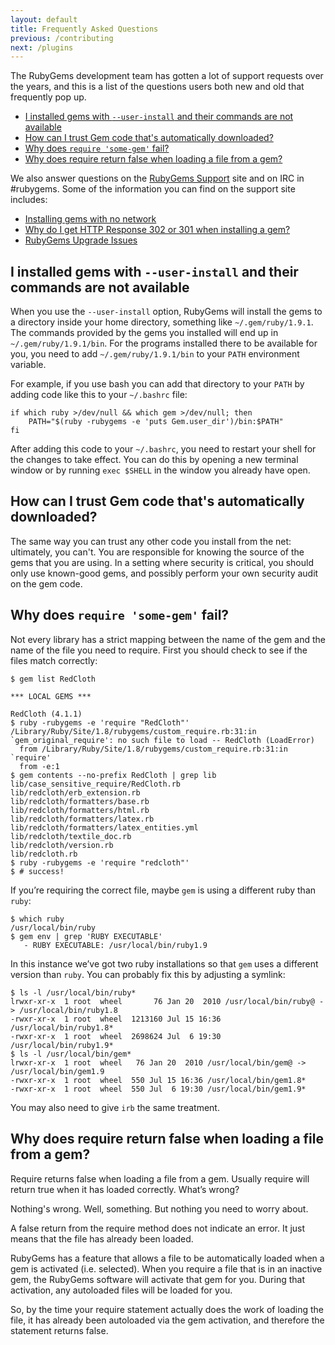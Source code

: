 ```yaml
---
layout: default
title: Frequently Asked Questions
previous: /contributing
next: /plugins
---
```


The RubyGems development team has gotten a lot of support requests over the
years, and this is a list of the questions users both new and old that
frequently pop up.

* [I installed gems with `--user-install` and their commands are not available](#user-install)
* [How can I trust Gem code that's automatically downloaded?](#security)
* [Why does `require 'some-gem'` fail?](#require-fail)
* [Why does require return false when loading a file from a gem?](#require-false)

We also answer questions on the [RubyGems Support](http://help.rubygems.org/) site and on IRC
in #rubygems. Some of the information you can find on the support site includes:

* [Installing gems with no network](http://help.rubygems.org/kb/rubygems/installing-gems-with-no-network)
* [Why do I get HTTP Response 302 or 301 when installing a gem?](http://help.rubygems.org/kb/rubygems/why-do-i-get-http-response-302-or-301-when-installing-a-gem)
* [RubyGems Upgrade Issues](http://help.rubygems.org/kb/rubygems/rubygems-upgrade-issues)

<a id="user-install"> </a>
I installed gems with `--user-install` and their commands are not available
---------------------------------------------------------------------------

When you use the `--user-install` option, RubyGems will install the gems to a
directory inside your home directory, something like `~/.gem/ruby/1.9.1`. The
commands provided by the gems you installed will end up in
`~/.gem/ruby/1.9.1/bin`. For the programs installed there to be available for
you, you need to add `~/.gem/ruby/1.9.1/bin` to your `PATH` environment
variable.

For example, if you use bash you can add that directory to your `PATH` by
adding code like this to your `~/.bashrc` file:

    if which ruby >/dev/null && which gem >/dev/null; then
        PATH="$(ruby -rubygems -e 'puts Gem.user_dir')/bin:$PATH"
    fi

After adding this code to your `~/.bashrc`, you need to restart your shell for
the changes to take effect. You can do this by opening a new terminal window or
by running `exec $SHELL` in the window you already have open.

<a id="security"> </a>
How can I trust Gem code that's automatically downloaded?
---------------------------------------------------------

The same way you can trust any other code you install from the net: ultimately,
you can't. You are responsible for knowing the source of the gems that you are
using. In a setting where security is critical, you should only use known-good
gems, and possibly perform your own security audit on the gem code.

<a id="require-fail"> </a>
Why does `require 'some-gem'` fail?
-----------------------------------

Not every library has a strict mapping between the name of the gem and the name of
the file you need to require. First you should check to see if the files match correctly:

    $ gem list RedCloth

    *** LOCAL GEMS ***

    RedCloth (4.1.1)
    $ ruby -rubygems -e 'require "RedCloth"'
    /Library/Ruby/Site/1.8/rubygems/custom_require.rb:31:in `gem_original_require': no such file to load -- RedCloth (LoadError)
      from /Library/Ruby/Site/1.8/rubygems/custom_require.rb:31:in `require'
      from -e:1
    $ gem contents --no-prefix RedCloth | grep lib
    lib/case_sensitive_require/RedCloth.rb
    lib/redcloth/erb_extension.rb
    lib/redcloth/formatters/base.rb
    lib/redcloth/formatters/html.rb
    lib/redcloth/formatters/latex.rb
    lib/redcloth/formatters/latex_entities.yml
    lib/redcloth/textile_doc.rb
    lib/redcloth/version.rb
    lib/redcloth.rb
    $ ruby -rubygems -e 'require "redcloth"'
    $ # success!

If you’re requiring the correct file, maybe `gem` is using a different ruby than `ruby`:

    $ which ruby
    /usr/local/bin/ruby
    $ gem env | grep 'RUBY EXECUTABLE'
       - RUBY EXECUTABLE: /usr/local/bin/ruby1.9

In this instance we’ve got two ruby installations so that `gem` uses a different version than `ruby`. You can probably fix this by adjusting a symlink:

    $ ls -l /usr/local/bin/ruby*
    lrwxr-xr-x  1 root  wheel       76 Jan 20  2010 /usr/local/bin/ruby@ -> /usr/local/bin/ruby1.8
    -rwxr-xr-x  1 root  wheel  1213160 Jul 15 16:36 /usr/local/bin/ruby1.8*
    -rwxr-xr-x  1 root  wheel  2698624 Jul  6 19:30 /usr/local/bin/ruby1.9*
    $ ls -l /usr/local/bin/gem*
    lrwxr-xr-x  1 root  wheel   76 Jan 20  2010 /usr/local/bin/gem@ -> /usr/local/bin/gem1.9
    -rwxr-xr-x  1 root  wheel  550 Jul 15 16:36 /usr/local/bin/gem1.8*
    -rwxr-xr-x  1 root  wheel  550 Jul  6 19:30 /usr/local/bin/gem1.9*

You may also need to give `irb` the same treatment.

<a id="require-false"> </a>
Why does require return false when loading a file from a gem?
-------------------------------------------------------------

Require returns false when loading a file from a gem. Usually require will return
true when it has loaded correctly. What’s wrong?

Nothing's wrong. Well, something. But nothing you need to worry about.

A false return from the require method does not indicate an error. It just
means that the file has already been loaded.

RubyGems has a feature that allows a file to be automatically loaded
when a gem is activated (i.e. selected). When you require a file that is
in an inactive gem, the RubyGems software will activate that gem for you.
During that activation, any autoloaded files will be loaded for you.

So, by the time your require statement actually does the work of loading
the file, it has already been autoloaded via the gem activation, and
therefore the statement returns false.

